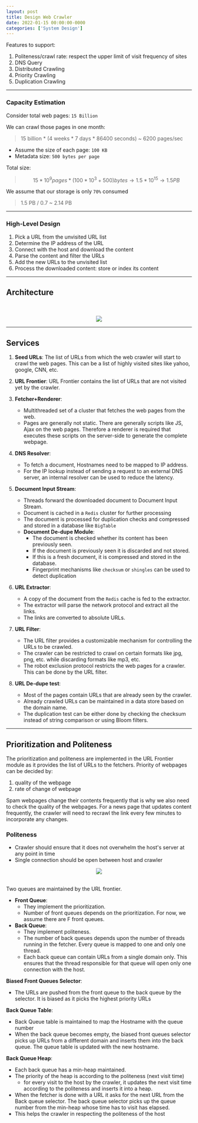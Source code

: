 ```yaml
---
layout: post
title: Design Web Crawler
date: 2022-01-15 00:00:00-0000
categories: ['System Design']
---
```


Features to support:

1. Politeness/crawl rate: respect the upper limit of visit frequency of sites
2. DNS Query
3. Distributed Crawling
4. Priority Crawling
5. Duplication Crawling

---

### Capacity Estimation

Consider total web pages: `15 Billion`

We can crawl those pages in one month:
> 15 billion * (4 weeks * 7 days * 86400 seconds) ~ 6200 pages/sec

* Assume the size of each page: `100 KB`
* Metadata size: `500 bytes per page`

Total size: 
> $$15 * 10^9 pages * (100 * 10^3 + 500) bytes \rightarrow 1.5 * 10^{15} \rightarrow 1.5 PB$$ 

We assume that our storage is only `70%` consumed

> 1.5 PB / 0.7 ~ 2.14 PB

----

### High-Level Design

1. Pick a URL from the unvisited URL list
2. Determine the IP address of the URL
3. Connect with the host and download the content
4. Parse the content and filter the URLs
5. Add the new URLs to the unvisited list
6. Process the downloaded content: store or index its content

----

## Architecture

<br/>
<br/>

<div>
    <center><img src="{{ site.baseurl }}/assets/img/webcrawler/architecture.png"></center>
</div>

---

## Services

1. **Seed URLs**: The list of URLs from which the web crawler will start to crawl the web pages. This can be a list of highly visited sites like yahoo, google, CNN, etc.

2. **URL Frontier**: URL Frontier contains the list of URLs that are not visited yet by the crawler.

3. **Fetcher+Renderer**: 
    * Multithreaded set of a cluster that fetches the web pages from the web. 
    * Pages are generally not static. There are generally scripts like JS, Ajax on the web pages. Therefore a renderer is required that executes these scripts on the server-side to generate the complete webpage.

4. **DNS Resolver**: 
    * To fetch a document, Hostnames need to be mapped to IP address.
    * For the IP lookup instead of sending a request to an external DNS server, an internal resolver can be used to reduce the latency.

5. **Document Input Stream**: 
    * Threads forward the downloaded document to Document Input Stream. 
    * Document is cached in a `Redis` cluster for further processing
    * The document is processed for duplication checks and compressed and stored in a database like `BigTable`
    * **Document De-dupe Module**: 
        * The document is checked whether its content has been previously seen.
        * If the document is previously seen it is discarded and not stored.
        * If this is a fresh document, it is compressed and stored in the database.
        * Fingerprint mechanisms like `checksum` or `shingles` can be used to detect duplication

6. **URL Extractor**: 
    * A copy of the document from the `Redis` cache is fed to the extractor. 
    * The extractor will parse the network protocol and extract all the links.
    * The links are converted to absolute URLs.

7. **URL Filter**: 
    * The URL filter provides a customizable mechanism for controlling the URLs to be crawled. 
    * The crawler can be restricted to crawl on certain formats like jpg, png, etc. while discarding formats like mp3, etc.
    * The robot exclusion protocol restricts the web pages for a crawler. This can be done by the URL filter.

8. **URL De-dupe test**: 
    * Most of the pages contain URLs that are already seen by the crawler. 
    * Already crawled URLs can be maintained in a data store based on the domain name. 
    * The duplication test can be either done by checking the checksum instead of string comparison or using Bloom filters.

---

## Prioritization and Politeness

The prioritization and politeness are implemented in the URL Frontier module as it provides the list of URLs to the fetchers. Priority of webpages can be decided by:
1. quality of the webpage
2. rate of change of webpage

Spam webpages change their contents frequently that is why we also need to check the quality of the webpages. For a news page that updates content frequently, the crawler will need to recrawl the link every few minutes to incorporate any changes.

### Politeness

* Crawler should ensure that it does not overwhelm the host's server at any point in time
* Single connection should be open between host and crawler



<div>
    <center><img src="{{ site.baseurl }}/assets/img/webcrawler/frontier.png"></center>
</div>

<br/>

Two queues are maintained by the URL frontier.

* **Front Queue**: 
    * They implement the prioritization.
    * Number of front queues depends on the prioritization. For now, we assume there are F front queues.
* **Back Queue**:
    * They implement politeness.
    * The number of back queues depends upon the number of threads running in the fetcher. Every queue is mapped to one and only one thread.
    * Each back queue can contain URLs from a single domain only. This ensures that the thread responsible for that queue will open only one connection with the host.

**Biased Front Queues Selector**:
 * The URLs are pushed from the front queue to the back queue by the selector. It is biased as it picks the highest priority URLs

**Back Queue Table**:
 * Back Queue table is maintained to map the Hostname with the queue number
 * When the back queue becomes empty, the biased front queues selector picks up URLs from a different domain and inserts them into the back queue. The queue table is updated with the new hostname.

**Back Queue Heap**:
 * Each back queue has a min-heap maintained.
 * The priority of the heap is according to the politeness (next visit time)
    * for every visit to the host by the crawler, it updates the next visit time according to the politeness and inserts it into a heap.
 * When the fetcher is done with a URL it asks for the next URL from the Back queue selector. The back queue selector picks up the queue number from the min-heap whose time has to visit has elapsed.
 * This helps the crawler in respecting the politeness of the host